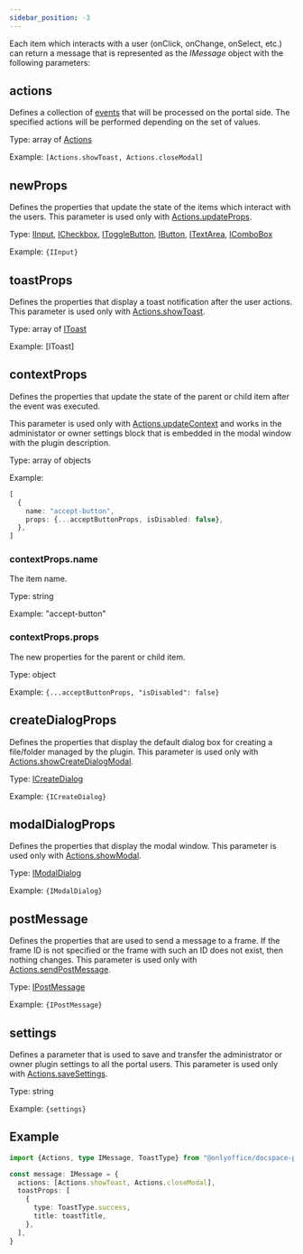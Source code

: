 ```yaml
---
sidebar_position: -3
---
```


Each item which interacts with a user (onClick, onChange, onSelect, etc.) can return a message that is represented as the *IMessage* object with the following parameters:

## actions

Defines a collection of [events](./events.md) that will be processed on the portal side. The specified actions will be performed depending on the set of values.

Type: array of [Actions](https://github.com/ONLYOFFICE/docspace-plugin-sdk/blob/master/src/enums/Actions.ts)

Example: `[Actions.showToast, Actions.closeModal]`

## newProps

Defines the properties that update the state of the items which interact with the users. This parameter is used only with [Actions.updateProps](./events.md#updateprops).

Type: [IInput](./plugin-components/input.md), [ICheckbox](./plugin-components/checkbox.md), [IToggleButton](./plugin-components/togglebutton.md), [IButton](./plugin-components/button.md), [ITextArea](./plugin-components/TextArea.md), [IComboBox](./plugin-components/combobox.md)

Example: `{IInput}`

## toastProps

Defines the properties that display a toast notification after the user actions. This parameter is used only with [Actions.showToast](./events.md#showtoast).

Type: array of [IToast](./plugin-components/toast.md)

Example: \[IToast]

## contextProps

Defines the properties that update the state of the parent or child item after the event was executed.

This parameter is used only with [Actions.updateContext](./events.md#updatecontext) and works in the administator or owner settings block that is embedded in the modal window with the plugin description.

Type: array of objects

Example:

``` ts
[
  {
    name: "accept-button",
    props: {...acceptButtonProps, isDisabled: false},
  },
]
```

### contextProps.name

The item name.

Type: string

Example: "accept-button"

### contextProps.props

The new properties for the parent or child item.

Type: object

Example: `{...acceptButtonProps, "isDisabled": false}`

## createDialogProps

Defines the properties that display the default dialog box for creating a file/folder managed by the plugin. This parameter is used only with [Actions.showCreateDialogModal](./events.md#showcreatedialogmodal).

Type: [ICreateDialog](./plugin-components/createdialog.md)

Example: `{ICreateDialog}`

## modalDialogProps

Defines the properties that display the modal window. This parameter is used only with [Actions.showModal](./events.md#showmodal).

Type: [IModalDialog](./plugin-components/modaldialog.md)

Example: `{IModalDialog}`

## postMessage

Defines the properties that are used to send a message to a frame. If the frame ID is not specified or the frame with such an ID does not exist, then nothing changes. This parameter is used only with [Actions.sendPostMessage](./events.md#sendpostmessage).

Type: [IPostMessage](https://github.com/ONLYOFFICE/docspace-plugin-sdk/blob/master/src/interfaces/utils/index.ts)

Example: `{IPostMessage}`

## settings

Defines a parameter that is used to save and transfer the administrator or owner plugin settings to all the portal users. This parameter is used only with [Actions.saveSettings](./events.md#savesettings).

Type: string

Example: `{settings}`

## Example

``` ts
import {Actions, type IMessage, ToastType} from "@onlyoffice/docspace-plugin-sdk"

const message: IMessage = {
  actions: [Actions.showToast, Actions.closeModal],
  toastProps: [
    {
      type: ToastType.success,
      title: toastTitle,
    },
  ],
}
```
